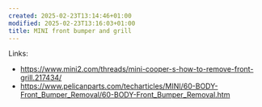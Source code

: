 ```yaml
---
created: 2025-02-23T13:14:46+01:00
modified: 2025-02-23T13:16:03+01:00
title: MINI front bumper and grill
---
```


Links:
- https://www.mini2.com/threads/mini-cooper-s-how-to-remove-front-grill.217434/
- https://www.pelicanparts.com/techarticles/MINI/60-BODY-Front_Bumper_Removal/60-BODY-Front_Bumper_Removal.htm
